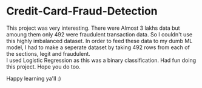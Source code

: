 # Credit-Card-Fraud-Detection

This project was very interesting. There were Almost 3 lakhs data but amoung them only 492 were fraudulent transaction data. So I couldn't use this highly imbalanced dataset. In order to feed these data to my dumb ML model, I had to make a seperate dataset by taking 492 rows from each of the sections, legit and fraudulent.  
I used Logistic Regression as this was a binary classification. Had fun doing this project. Hope you do too.  

Happy learning ya'll :)
